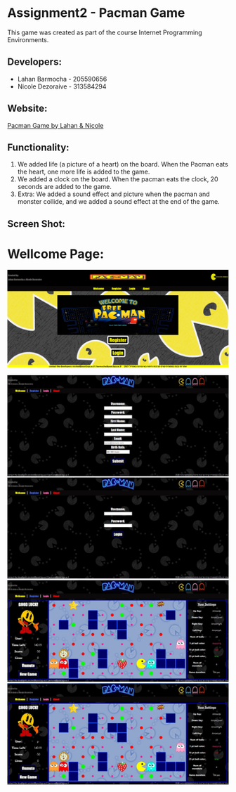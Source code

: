 # Assignment2 - Pacman Game

This game was created as part of the course Internet Programming Environments.

## Developers:
  * Lahan Barmocha - 205590656
  * Nicole Dezoraive - 313584294


## Website:
[Pacman Game by Lahan & Nicole](https://web-development-environments-2021.github.io/Assignment2_313584294_205590656/)

## Functionality:

  1. We added life (a picture of a heart) on the board. When the Pacman eats the heart, one more life is added to the game.
  2. We added a clock on the board. When the pacman eats the clock, 20 seconds are added to the game.
  3. Extra: We added a sound effect and picture when the pacman and monster collide, and we added a sound effect at the end of the game.

## Screen Shot:
# Wellcome Page:
![Wellcome](https://github.com/Web-Development-Environments-2021/Assignment2_313584294_205590656/blob/master/resources/WelcomePage.png)

![Register](https://github.com/SISE-Web-Development-Environments/assignment2-adi-nicole/blob/master/resources/imgRegister.jpeg)
![Login](https://github.com/SISE-Web-Development-Environments/assignment2-adi-nicole/blob/master/resources/imgLogin.jpeg)
![Game](https://github.com/SISE-Web-Development-Environments/assignment2-adi-nicole/blob/master/resources/imgGame.jpeg)
![Setting](https://github.com/SISE-Web-Development-Environments/assignment2-adi-nicole/blob/master/resources/imgGame.jpeg)



